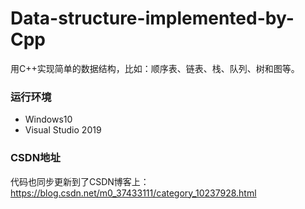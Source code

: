 # Data-structure-implemented-by-Cpp
用C++实现简单的数据结构，比如：顺序表、链表、栈、队列、树和图等。
### 运行环境
* Windows10
* Visual Studio 2019
### CSDN地址
代码也同步更新到了CSDN博客上：https://blog.csdn.net/m0_37433111/category_10237928.html
